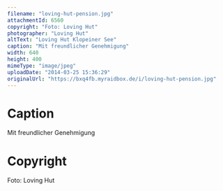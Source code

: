 ```yaml
---
filename: "loving-hut-pension.jpg"
attachmentId: 6560
copyright: "Foto: Loving Hut"
photographer: "Loving Hut"
altText: "Loving Hut Klopeiner See"
caption: "Mit freundlicher Genehmigung"
width: 640
height: 400
mimeType: "image/jpeg"
uploadDate: "2014-03-25 15:36:29"
originalUrl: "https://bxq4fb.myraidbox.de/i/loving-hut-pension.jpg"
---
```


# Caption

Mit freundlicher Genehmigung

# Copyright

Foto: Loving Hut
